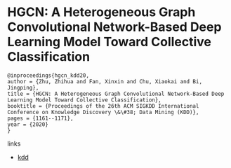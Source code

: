 # HGCN: A Heterogeneous Graph Convolutional Network-Based Deep Learning Model Toward Collective Classification

```
@inproceedings{hgcn_kdd20,
author = {Zhu, Zhihua and Fan, Xinxin and Chu, Xiaokai and Bi, Jingping},
title = {HGCN: A Heterogeneous Graph Convolutional Network-Based Deep Learning Model Toward Collective Classification},
booktitle = {Proceedings of the 26th ACM SIGKDD International Conference on Knowledge Discovery \&\#38; Data Mining (KDD)},
pages = {1161--1171},
year = {2020}
}
```

links
- [kdd](https://www.kdd.org/kdd2020/accepted-papers/view/hgcn-a-heterogeneous-graph-convolutional-network-based-deep-learning-model-)
